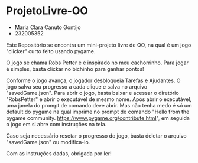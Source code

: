 # ProjetoLivre-OO
- Maria Clara Canuto Gontijo
- 232005352

Este Repositório se encontra um mini-projeto livre de OO, na qual é um jogo "clicker" curto feito usando pygame.

O jogo se chama Robs Petter e é inspirado no meu cachorrinho. Para jogar é simples, basta clickar no bichinho para ganhar pontos!

Conforme o jogo avança, o jogador desbloqueia Tarefas e Ajudantes. O jogo salva seu progresso a cada clique e salva no arquivo "savedGame.json".
Para abrir o jogo, basta baixar e acessar o diretório "RobsPetter" e abrir o executável de mesmo nome. Após abrir o executável, uma janela do prompt de comando deve abrir. Mas não tenha medo é só um default do pygame na qual imprime no prompt de comando "Hello from the pygame community. https://www.pygame.org/contribute.html", em seguida o jogo em si abre com instruções na tela.

Caso seja necessário resetar o progresso do jogo, basta deletar o arquivo "savedGame.json" ou modifica-lo.

Com as instruções dadas, obrigada por ler!
